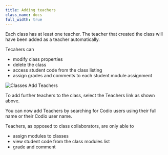 ```yaml
---
title: Adding teachers 
class_name: docs
full_width: true
---
```


Each class has at least one teacher. The teacher that created the class will have been added as a teacher automatically.

Tecahers can

- modify class properties
- delete the class
- access student code from the class listing
- assign grades and comments to each student module assignment

![Classes Add Teachers](/img/docs/classroom_addteachers.png)

To add further teachers to the class, select the Teachers link as shown above.

You can now add Teachers by searching for Codio users using their full name or their Codio user name.

Teachers, as opposed to class collaborators, are only able to 

- assign modules to classes
- view student code from the class modules list
- grade and comment

